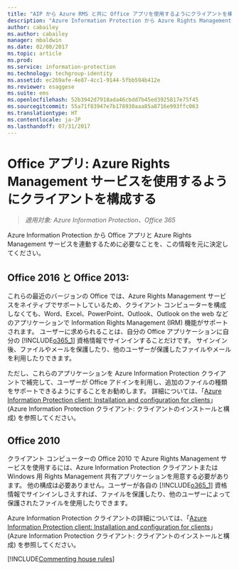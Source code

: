 ```yaml
---
title: "AIP から Azure RMS と共に Office アプリを使用するようにクライアントを構成する"
description: "Azure Information Protection から Azure Rights Management サービスを使用する Office アプリケーションを構成するための、管理者向けの情報と手順です。"
author: cabailey
ms.author: cabailey
manager: mbaldwin
ms.date: 02/08/2017
ms.topic: article
ms.prod: 
ms.service: information-protection
ms.technology: techgroup-identity
ms.assetid: ec269afe-4e87-4cc1-9144-5fbb594b412e
ms.reviewer: esaggese
ms.suite: ems
ms.openlocfilehash: 52b3942d7918ada46cbdd7b45ed3925817e75f45
ms.sourcegitcommit: 55a71f83947e7b178930aaa85a8716e993ffc063
ms.translationtype: HT
ms.contentlocale: ja-JP
ms.lasthandoff: 07/31/2017
---
```

# <a name="office-apps-configuration-for-clients-to-use-the-azure-rights-management-service"></a>Office アプリ: Azure Rights Management サービスを使用するようにクライアントを構成する

>*適用対象: Azure Information Protection、Office 365*


Azure Information Protection から Office アプリと Azure Rights Management サービスを連動するために必要なことを、この情報を元に決定してください。

## <a name="office-2016-and-office-2013"></a>Office 2016 と Office 2013:
これらの最近のバージョンの Office では、Azure Rights Management サービスをネイティブでサポートしているため、クライアント コンピューターを構成しなくても、Word、Excel、PowerPoint、Outlook、Outlook on the web などのアプリケーションで Information Rights Management (IRM) 機能がサポートされます。 ユーザーに求められることは、自分の Office アプリケーションに自分の [!INCLUDE[o365_1](../includes/o365_1_md.md)] 資格情報でサインインすることだけです。 サインイン後、ファイルやメールを保護したり、他のユーザーが保護したファイルやメールを利用したりできます。

ただし、これらのアプリケーションを Azure Information Protection クライアントで補完して、ユーザーが Office アドインを利用し、追加のファイルの種類をサポートできるようにすることをお勧めします。 詳細については、「[Azure Information Protection client: Installation and configuration for clients](configure-client.md)」(Azure Information Protection クライアント: クライアントのインストールと構成) を参照してください。

## <a name="office-2010"></a>Office 2010
クライアント コンピューターの Office 2010 で Azure Rights Management サービスを使用するには、Azure Information Protection クライアントまたは Windows 用 Rights Management 共有アプリケーションを用意する必要があります。 他の構成は必要ありません。ユーザーが各自の [!INCLUDE[o365_1](../includes/o365_1_md.md)] 資格情報でサインインしさえすれば、ファイルを保護したり、他のユーザーによって保護されたファイルを使用したりできます。

Azure Information Protection クライアントの詳細については、「[Azure Information Protection client: Installation and configuration for clients](configure-client.md)」(Azure Information Protection クライアント: クライアントのインストールと構成) を参照してください。

[!INCLUDE[Commenting house rules](../includes/houserules.md)]
